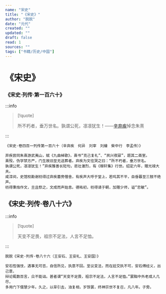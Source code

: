 ```yaml
---
name: "宋史"
title: "《宋史》"
author: "脱脱"
date: "元代"
created: ""
updated: ""
draft: false
read: 1
sources: ""
tags: ["书籍/历史/中国"]
---
```


# 《宋史》

### 《宋史·列传·第一百六十》

:::info

> [!quote]
>
> 所不朽者，垂万世名。孰谓公死，凛凛犹生！——[辛弃疾](../wiki/辛弃疾.md)悼念朱熹

:::

```
《宋史·卷四百一列传第一百六十（辛弃疾　何异　刘宰　刘爚　柴中行　李孟传）》

弃疾尝同朱熹游武夷山，赋《九曲棹歌》，熹书“克己复礼”、“夙兴夜寐”，题其二斋室。
熹殁，伪学禁方严，门生故旧至无送葬者。弃疾为文往哭之曰：“所不朽者，垂万世名。
孰谓公死，凛凛犹生！”弃疾雅善长短句，悲壮激烈，有《稼轩集》行世。绍定六年，赠光禄大夫。
咸淳间，史馆校勘谢枋得过弃疾墓旁僧舍，有疾声大呼于堂上，若呜其不平，自昏暮至三鼓不绝声。
枋得秉烛作文，旦且祭之，文成而声始息。德祐初，枋得请于朝，加赠少师，谥“忠敏”。
```

## 《宋史·列传·卷八十六》

:::info

> [!quote]
>
> 天变不足畏，祖宗不足法，人言不足恤。

:::

```
脱脱《宋史·列传·卷八十六（王安石、王安礼、王安国）》

安石性强忮，遇事无可否，自信所见，执意不回。至议变法，而在廷交执不可，安石傅经义，出己意，
辩论辄数百言，众不能诎。甚者谓“天变不足畏，祖宗不足法，人言不足恤。”罢黜中外老成人几尽，
多用门下儇慧少年。久之，以旱引去，洎复相，岁馀罢，终神宗世不复召，凡八年。子雱。
```
